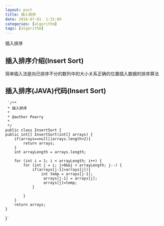 ```yaml
---
layout: post
title: 插入排序
date: 2016-07-01  1:31:09 
categories: [algorithm]
tags: [algorithm]
---
```


插入排序
<!--more-->

##  插入排序介绍(Insert Sort)

简单插入法是向已排序不分的数列中的大小关系正确的位置插入数据的排序算法


##  插入排序(JAVA)代码(Insert Sort) 
     `/**
	 * 插入排序
	 * 
	 * @author Poarry
	 * 
	 */
	public class InsertSort {
	public int[] InsertSort(int[] arrays) {
		if(arrays==null||arrays.length<2){
			return arrays;
		}
		int arrayLength = arrays.length;
		
		for (int i = 1; i < arrayLength; i++) {
			for (int j = i; j>0&&j < arrayLength; j--) {
				if(arrays[j-1]>arrays[j]){
					int temp = arrays[j-1];
					 arrays[j-1] = arrays[j];
					 arrays[j]=temp;
				}
				
			}
		}
		return arrays;
	}

}`


